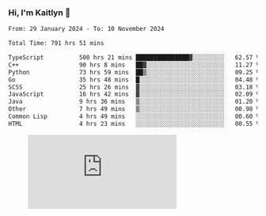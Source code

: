 ### Hi, I'm Kaitlyn 👋
<!--START_SECTION:waka-->

```txt
From: 29 January 2024 - To: 10 November 2024

Total Time: 791 hrs 51 mins

TypeScript          500 hrs 21 mins ███████████████▓░░░░░░░░░   62.57 %
C++                 90 hrs 8 mins   ██▓░░░░░░░░░░░░░░░░░░░░░░   11.27 %
Python              73 hrs 59 mins  ██▒░░░░░░░░░░░░░░░░░░░░░░   09.25 %
Go                  35 hrs 48 mins  █░░░░░░░░░░░░░░░░░░░░░░░░   04.48 %
SCSS                25 hrs 26 mins  ▓░░░░░░░░░░░░░░░░░░░░░░░░   03.18 %
JavaScript          16 hrs 42 mins  ▓░░░░░░░░░░░░░░░░░░░░░░░░   02.09 %
Java                9 hrs 36 mins   ▒░░░░░░░░░░░░░░░░░░░░░░░░   01.20 %
Other               7 hrs 49 mins   ▒░░░░░░░░░░░░░░░░░░░░░░░░   00.98 %
Common Lisp         4 hrs 49 mins   ░░░░░░░░░░░░░░░░░░░░░░░░░   00.60 %
HTML                4 hrs 23 mins   ░░░░░░░░░░░░░░░░░░░░░░░░░   00.55 %
```

<!--END_SECTION:waka-->

<figure><embed src="https://wakatime.com/share/@018d58bc-3d22-46c9-b2d7-4ed36fb8172d/243b5d9b-77cd-4133-89ff-dcc8f225fa18.svg"></embed></figure>
